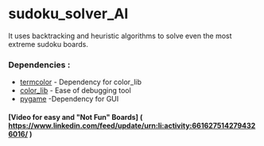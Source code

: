 # sudoku_solver_AI
It uses backtracking and heuristic algorithms to solve even the most extreme sudoku boards.


### Dependencies :
* [termcolor](https://pypi.org/project/termcolor/) - Dependency for color_lib
* [color_lib](https://github.com/Ozer-T/color_library) - Ease of debugging tool 
* [pygame](https://www.pygame.org/docs/) -Dependency for GUI



#### [Video for easy and "Not Fun" Boards] ( https://www.linkedin.com/feed/update/urn:li:activity:6616275142794326016/ )
